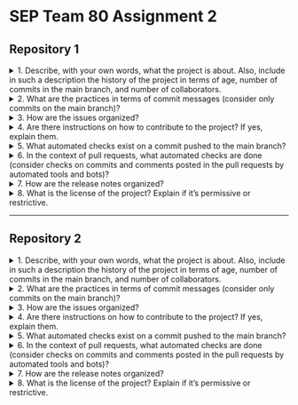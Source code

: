 # SEP Team 80 Assignment 2

## Repository 1

<!-- MARKDOWN-AUTO-DOCS:START (CODE:src=./repo1/q1.md) -->
<!-- The below code snippet is automatically added from ./repo1/q1.md -->

<details>
<summary>1. Describe, with your own words, what the project is about. Also, include in such a description the history of the project in terms of age, number of commits in the main branch, and number of collaborators.</summary>

A bunch of changes for no apparent reason

</details>

<!-- MARKDOWN-AUTO-DOCS:END -->

<!-- MARKDOWN-AUTO-DOCS:START (CODE:src=./repo1/q2.md) -->
<!-- The below code snippet is automatically added from ./repo1/q2.md -->

<details>
<summary>2. What are the practices in terms of commit messages (consider only commits on the main branch)?</summary>


A bunch of changes for no apparent reason
A bunch of changes for no apparent reason

</details>

<!-- MARKDOWN-AUTO-DOCS:END -->

<!-- MARKDOWN-AUTO-DOCS:START (CODE:src=./repo1/q3.md) -->
<!-- The below code snippet is automatically added from ./repo1/q3.md -->

<details>
<summary>3. How are the issues organized?</summary>
</details>

<!-- MARKDOWN-AUTO-DOCS:END -->

<!-- MARKDOWN-AUTO-DOCS:START (CODE:src=./repo1/q4.md) -->
<!-- The below code snippet is automatically added from ./repo1/q4.md -->

<details>
<summary>4. Are there instructions on how to contribute to the project? If yes, explain them.</summary>
</details>

<!-- MARKDOWN-AUTO-DOCS:END -->

<!-- MARKDOWN-AUTO-DOCS:START (CODE:src=./repo1/q5.md) -->
<!-- The below code snippet is automatically added from ./repo1/q5.md -->

<details>
<summary>5. What automated checks exist on a commit pushed to the main branch?</summary>
</details>

<!-- MARKDOWN-AUTO-DOCS:END -->

<!-- MARKDOWN-AUTO-DOCS:START (CODE:src=./repo1/q6.md) -->
<!-- The below code snippet is automatically added from ./repo1/q6.md -->

<details>
<summary>6. In the context of pull requests, what automated checks are done (consider checks on commits and comments posted in the pull requests by automated tools and bots)?</summary>
</details>

<!-- MARKDOWN-AUTO-DOCS:END -->

<!-- MARKDOWN-AUTO-DOCS:START (CODE:src=./repo1/q7.md) -->
<!-- The below code snippet is automatically added from ./repo1/q7.md -->

<details>
<summary>7. How are the release notes organized?</summary>

A bunch of changes for no apparent reason



</details>

<!-- MARKDOWN-AUTO-DOCS:END -->

<!-- MARKDOWN-AUTO-DOCS:START (CODE:src=./repo1/q8.md) -->
<!-- The below code snippet is automatically added from ./repo1/q8.md -->

<details>
<summary>8. What is the license of the project? Explain if it’s permissive or restrictive.</summary>
</details>

<!-- MARKDOWN-AUTO-DOCS:END -->

---

## Repository 2

<!-- MARKDOWN-AUTO-DOCS:START (CODE:src=./repo2/q1.md) -->
<!-- The below code snippet is automatically added from ./repo2/q1.md -->

<details>
<summary>1. Describe, with your own words, what the project is about. Also, include in such a description the history of the project in terms of age, number of commits in the main branch, and number of collaborators.</summary>

</details>

<!-- MARKDOWN-AUTO-DOCS:END -->

<!-- MARKDOWN-AUTO-DOCS:START (CODE:src=./repo2/q2.md) -->
<!-- The below code snippet is automatically added from ./repo2/q2.md -->

<details>
<summary>2. What are the practices in terms of commit messages (consider only commits on the main branch)?</summary>
</details>

<!-- MARKDOWN-AUTO-DOCS:END -->

<!-- MARKDOWN-AUTO-DOCS:START (CODE:src=./repo2/q3.md) -->
<!-- The below code snippet is automatically added from ./repo2/q3.md -->

<details>
<summary>3. How are the issues organized?</summary>
</details>

<!-- MARKDOWN-AUTO-DOCS:END -->

<!-- MARKDOWN-AUTO-DOCS:START (CODE:src=./repo2/q4.md) -->
<!-- The below code snippet is automatically added from ./repo2/q4.md -->

<details>
<summary>4. Are there instructions on how to contribute to the project? If yes, explain them.</summary>
</details>

<!-- MARKDOWN-AUTO-DOCS:END -->

<!-- MARKDOWN-AUTO-DOCS:START (CODE:src=./repo2/q5.md) -->
<!-- The below code snippet is automatically added from ./repo2/q5.md -->

<details>
<summary>5. What automated checks exist on a commit pushed to the main branch?</summary>
</details>

<!-- MARKDOWN-AUTO-DOCS:END -->

<!-- MARKDOWN-AUTO-DOCS:START (CODE:src=./repo2/q6.md) -->
<!-- The below code snippet is automatically added from ./repo2/q6.md -->

<details>
<summary>6. In the context of pull requests, what automated checks are done (consider checks on commits and comments posted in the pull requests by automated tools and bots)?</summary>
</details>

<!-- MARKDOWN-AUTO-DOCS:END -->

<!-- MARKDOWN-AUTO-DOCS:START (CODE:src=./repo2/q7.md) -->
<!-- The below code snippet is automatically added from ./repo2/q7.md -->

<details>
<summary>7. How are the release notes organized?</summary>
</details>

<!-- MARKDOWN-AUTO-DOCS:END -->

<!-- MARKDOWN-AUTO-DOCS:START (CODE:src=./repo2/q8.md) -->
<!-- The below code snippet is automatically added from ./repo2/q8.md -->

<details>
<summary>8. What is the license of the project? Explain if it’s permissive or restrictive.</summary>
</details>

<!-- MARKDOWN-AUTO-DOCS:END -->
